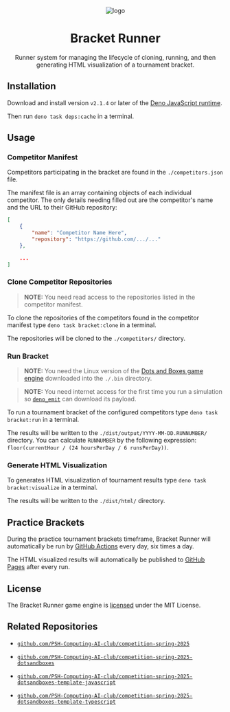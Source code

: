 <div align="center">

![logo](./.assets/logo.png)

# Bracket Runner

Runner system for managing the lifecycle of cloning, running, and then generating HTML visualization of a tournament bracket.

</div>

## Installation

Download and install version `v2.1.4` or later of the [Deno JavaScript runtime](https://deno.com).

Then run `deno task deps:cache` in a terminal.

## Usage

### Competitor Manifest

Competitors participating in the bracket are found in the `./competitors.json` file.

The manifest file is an array containing objects of each individual competitor. The only details needing filled out are the competitor's name and the URL to their GitHub repository:

```json
[
    {
        "name": "Competitor Name Here",
        "repository": "https://github.com/.../..."
    },

    ...
]
```

### Clone Competitor Repositories

> **NOTE:** You need read access to the repositories listed in the competitor manifest.

To clone the repositories of the competitors found in the competitor manifest type `deno task bracket:clone` in a terminal.

The repositories will be cloned to the `./competitors/` directory.

### Run Bracket

> **NOTE:** You need the Linux version of the [Dots and Boxes game engine](https://github.com/PSH-Computing-AI-club/competition-spring-2025-dotsandboxes) downloaded into the `./.bin` directory.

> **NOTE:** You need internet access for the first time you run a simulation so [`deno_emit`](https://github.com/denoland/deno_emit) can download its payload.

To run a tournament bracket of the configured competitors type `deno task bracket:run` in a terminal.

The results will be written to the `./dist/output/YYYY-MM-DD.RUNNUMBER/` directory. You can calculate `RUNNUMBER` by the following expression: `floor(currentHour / (24 hoursPerDay / 6 runsPerDay))`.

### Generate HTML Visualization

To generates HTML visualization of tournament results type `deno task bracket:visualize` in a terminal.

The results will be written to the `./dist/html/` directory.

## Practice Brackets

During the practice tournament brackets timeframe, Bracket Runner will automatically be run by [GitHub Actions](./.github/workflows/practice-brackets.yaml) every day, six times a day.

The HTML visualized results will automatically be published to [GitHub Pages](https://psh-computing-ai-club.github.io/competition-spring-2025-bracket) after every run.

## License

The Bracket Runner game engine is [licensed](./LICENSE) under the MIT License.

## Related Repositories

- [`github.com/PSH-Computing-AI-club/competition-spring-2025`](https://github.com/PSH-Computing-AI-club/competition-spring-2025)

- [`github.com/PSH-Computing-AI-club/competition-spring-2025-dotsandboxes`](https://github.com/PSH-Computing-AI-club/competition-spring-2025-dotsandboxes)

- [`github.com/PSH-Computing-AI-club/competition-spring-2025-dotsandboxes-template-javascript`](https://github.com/PSH-Computing-AI-club/competition-spring-2025-dotsandboxes-template-javascript)

- [`github.com/PSH-Computing-AI-club/competition-spring-2025-dotsandboxes-template-typescript`](https://github.com/PSH-Computing-AI-club/competition-spring-2025-dotsandboxes-template-typescript)
